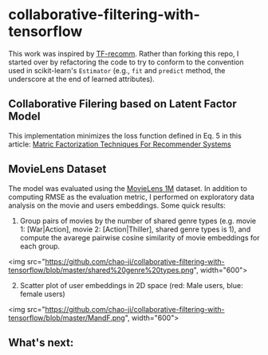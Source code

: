 # collaborative-filtering-with-tensorflow

This work was inspired by [TF-recomm](https://github.com/songgc/TF-recomm). Rather than forking this repo, I started over by refactoring the code to try to conform to the convention used in scikit-learn's `Estimator` (e.g., `fit` and `predict` method, the underscore at the end of learned attributes). 

## Collaborative Filering based on Latent Factor Model

This implementation minimizes the loss function defined in Eq. 5 in this article: [Matric Factorization Techniques For Recommender Systems](https://datajobs.com/data-science-repo/Recommender-Systems-%5BNetflix%5D.pdf)


## MovieLens Dataset

The model was evaluated using the [MovieLens 1M](https://grouplens.org/datasets/movielens/1m/) dataset. In addition to computing RMSE as the evaluation metric, I performed on exploratory data analysis on the movie and users embeddings. Some quick results:

1. Group pairs of movies by the number of shared genre types (e.g. movie 1: [War|Action], movie 2: [Action|Thiller], shared genre types is  1), and compute the avarege pairwise cosine similarity of movie embeddings for each group.

<img src="https://github.com/chao-ji/collaborative-filtering-with-tensorflow/blob/master/shared%20genre%20types.png", width="600">

2. Scatter plot of user embeddings in 2D space (red: Male users, blue: female users)

<img src="https://github.com/chao-ji/collaborative-filtering-with-tensorflow/blob/master/MandF.png", width="600">

## What's next:
